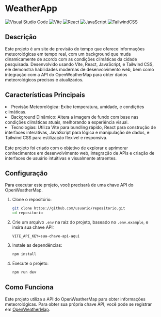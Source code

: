 # WeatherApp 
![Visual Studio Code](https://img.shields.io/badge/Visual%20Studio%20Code-0078d7.svg?style=for-the-badge&logo=visual-studio-code&logoColor=white) ![Vite](https://img.shields.io/badge/vite-%23646CFF.svg?style=for-the-badge&logo=vite&logoColor=white) ![React](https://img.shields.io/badge/react-%2320232a.svg?style=for-the-badge&logo=react&logoColor=%2361DAFB) ![JavaScript](https://img.shields.io/badge/javascript-%23323330.svg?style=for-the-badge&logo=javascript&logoColor=%23F7DF1E) ![TailwindCSS](https://img.shields.io/badge/tailwindcss-%2338B2AC.svg?style=for-the-badge&logo=tailwind-css&logoColor=white)

## Descrição
Este projeto é um site de previsão do tempo que oferece informações meteorológicas em tempo real, com um background que muda dinamicamente de acordo com as condições climáticas da cidade pesquisada. Desenvolvido usando Vite, React, JavaScript, e Tailwind CSS, ele demonstra habilidades modernas de desenvolvimento web, bem como integração com a API do OpenWeatherMap para obter dados meteorológicos precisos e atualizados.

## Características Principais

<li>Previsão Meteorológica: Exibe temperatura, umidade, e condições climáticas.</li>
<li>Background Dinâmico: Altera a imagem de fundo com base nas condições climáticas atuais, melhorando a experiência visual.</li>
<li>Tecnologias: Utiliza Vite para bundling rápido, React para construção de interfaces interativas, JavaScript para lógica e manipulação de dados, e Tailwind CSS para estilização flexível e responsiva.</li>

<br>
Este projeto foi criado com o objetivo de explorar e aprimorar conhecimentos em desenvolvimento web, integração de APIs e criação de interfaces de usuário intuitivas e visualmente atraentes.

## Configuração

Para executar este projeto, você precisará de uma chave API do OpenWeatherMap.

1. Clone o repositório:
    ```bash
    git clone https://github.com/usuario/repositorio.git
    cd repositorio
    ```

2. Crie um arquivo `.env` na raiz do projeto, baseado no `.env.example`, e insira sua chave API:

    ```plaintext
    VITE_API_KEY=sua-chave-api-aqui
    ```

3. Instale as dependências:
    ```bash
    npm install
    ```

4. Execute o projeto:
    ```bash
    npm run dev
    ```

## Como Funciona

Este projeto utiliza a API do OpenWeatherMap para obter informações meteorológicas. Para obter sua própria chave API, você pode se registrar em [OpenWeatherMap](https://openweathermap.org/api).